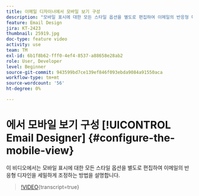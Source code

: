 ```yaml
---
title: 이메일 디자이너에서 모바일 보기 구성
description: "모바일 표시에 대한 모든 스타일 옵션을 별도로 편집하여 이메일의 반응형 디자인을 미세 조정하는 방법을 알아봅니다."
feature: Email Design
jira: KT-2423
thumbnail: 25919.jpg
doc-type: feature video
activity: use
team: TM
exl-id: 6b1f8b62-fff0-4ef4-8537-a88658e28ab2
role: User, Developer
level: Beginner
source-git-commit: 943599bd7ce139ef846f093ebda9084a91550aca
workflow-type: tm+mt
source-wordcount: '56'
ht-degree: 0%

---
```


# 에서 모바일 보기 구성 [!UICONTROL Email Designer] {#configure-the-mobile-view}

이 비디오에서는 모바일 표시에 대한 모든 스타일 옵션을 별도로 편집하여 이메일의 반응형 디자인을 세밀하게 조정하는 방법을 설명합니다.

>[!VIDEO](https://video.tv.adobe.com/v/25919?learn=on){transcript=true}

